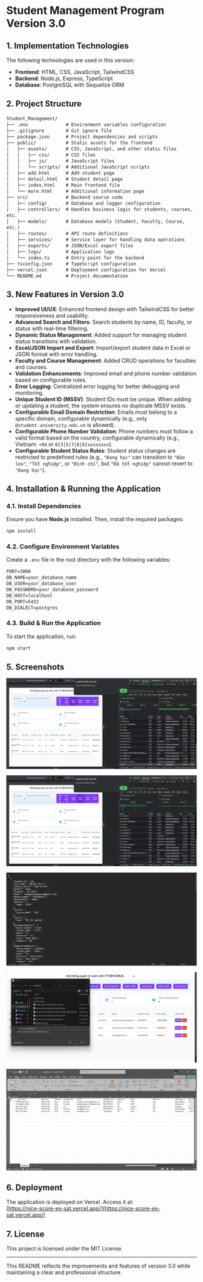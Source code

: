 # Student Management Program Version 3.0

## 1. Implementation Technologies  

The following technologies are used in this version:  

- **Frontend**: HTML, CSS, JavaScript, TailwindCSS  
- **Backend**: Node.js, Express, TypeScript  
- **Database**: PostgreSQL with Sequelize ORM  

## 2. Project Structure  

```
Student_Management/
├── .env              # Environment variables configuration
├── .gitignore        # Git ignore file
├── package.json      # Project dependencies and scripts
├── public/           # Static assets for the frontend
│   ├── assets/       # CSS, JavaScript, and other static files
│   │   ├── css/      # CSS files
│   │   ├── js/       # JavaScript files
│   │   └── scripts/  # Additional JavaScript scripts
│   ├── add.html      # Add student page
│   ├── detail.html   # Student detail page
│   ├── index.html    # Main frontend file
│   └── more.html     # Additional information page
├── src/              # Backend source code
│   ├── config/       # Database and logger configuration
│   ├── controllers/  # Handles business logic for students, courses, etc.
│   ├── models/       # Database models (Student, Faculty, Course, etc.)
│   ├── routes/       # API route definitions
│   ├── services/     # Service layer for handling data operations
│   ├── exports/      # JSON/Excel export files
│   ├── logs/         # Application logs
│   └── index.ts      # Entry point for the backend
├── tsconfig.json     # TypeScript configuration
├── vercel.json       # Deployment configuration for Vercel
└── README.md         # Project documentation
```

## 3. New Features in Version 3.0  

- **Improved UI/UX**: Enhanced frontend design with TailwindCSS for better responsiveness and usability.  
- **Advanced Search and Filters**: Search students by name, ID, faculty, or status with real-time filtering.  
- **Dynamic Status Management**: Added support for managing student status transitions with validation.  
- **Excel/JSON Import and Export**: Import/export student data in Excel or JSON format with error handling.  
- **Faculty and Course Management**: Added CRUD operations for faculties and courses.  
- **Validation Enhancements**: Improved email and phone number validation based on configurable rules.  
- **Error Logging**: Centralized error logging for better debugging and monitoring.  
- **Unique Student ID (MSSV)**: Student IDs must be unique. When adding or updating a student, the system ensures no duplicate MSSV exists.  
- **Configurable Email Domain Restriction**: Emails must belong to a specific domain, configurable dynamically (e.g., only `@student.university.edu.vn` is allowed).  
- **Configurable Phone Number Validation**: Phone numbers must follow a valid format based on the country, configurable dynamically (e.g., Vietnam: `+84` or `0[3|5|7|8|9]xxxxxxxx`).  
- **Configurable Student Status Rules**: Student status changes are restricted to predefined rules (e.g., `"Đang học"` can transition to `"Bảo lưu"`, `"Tốt nghiệp"`, or `"Đình chỉ"`, but `"Đã tốt nghiệp"` cannot revert to `"Đang học"`).  

## 4. Installation & Running the Application  

### 4.1. Install Dependencies  
Ensure you have **Node.js** installed. Then, install the required packages:  
```sh
npm install
```

### 4.2. Configure Environment Variables  
Create a `.env` file in the root directory with the following variables:  
```
PORT=3000
DB_NAME=your_database_name
DB_USER=your_database_user
DB_PASSWORD=your_database_password
DB_HOST=localhost
DB_PORT=5432
DB_DIALECT=postgres
```

### 4.3. Build & Run the Application  
To start the application, run:  
```sh
npm start
```

## 5. Screenshots
![Import JSON](screenshot/import_json.png)

![Import Excel](screenshot/import_excel.png)

![Export JSON](screenshot/export_json.png)

![Export Excel 1](screenshot/export_excel.png)

![Export Excel 2](screenshot/export_excel_2.png)

## 6. Deployment  
The application is deployed on Vercel. Access it at:  
[https://nice-score-ex-sat.vercel.app/](https://nice-score-ex-sat.vercel.app/)

## 7. License  
This project is licensed under the MIT License.

---

This README reflects the improvements and features of version 3.0 while maintaining a clear and professional structure.
